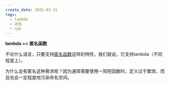 ```yaml
---
create_date: 2025-03-31
tags:
  - lambda
  - 闭包
  - cpp
---
```

**lambda == 匿名函数**

不论什么语言，只要支持[匿名函数](https://so.csdn.net/so/search?q=%E5%8C%BF%E5%90%8D%E5%87%BD%E6%95%B0&spm=1001.2101.3001.7020)这样的特性，我们就说，它支持lambda（不同程度上）。

为什么会有匿名这种需求呢？因为通常需要使用一简短函数时，定义过于繁琐，而且也会一定程度地污染命名空间。